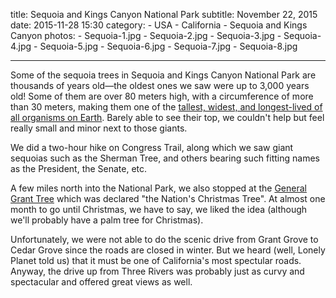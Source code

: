 title: Sequoia and Kings Canyon National Park
subtitle: November 22, 2015
date: 2015-11-28 15:30
category:
	- USA
	- California
	- Sequoia and Kings Canyon
photos:
	- Sequoia-1.jpg
	- Sequoia-2.jpg
	- Sequoia-3.jpg
	- Sequoia-4.jpg
	- Sequoia-5.jpg
	- Sequoia-6.jpg
	- Sequoia-7.jpg
	- Sequoia-8.jpg
	
---

Some of the sequoia trees in Sequoia and Kings Canyon National Park are thousands of years old—the oldest ones we saw were up to 3,000 years old! Some of them are over 80 meters high, with a circumference of more than 30 meters, making them one of the [tallest, widest, and longest-lived of all organisms on Earth](https://en.wikipedia.org/wiki/List_of_largest_giant_sequoias). Barely able to see their top, we couldn't help but feel really small and minor next to those giants.

We did a two-hour hike on Congress Trail, along which we saw giant sequoias such as the Sherman Tree, and others bearing such fitting names as the President, the Senate, etc.

A few miles north into the National Park, we also stopped at the [General Grant Tree](https://en.wikipedia.org/wiki/General_Grant_%28tree%29) which was declared "the Nation's Christmas Tree". At almost one month to go until Christmas, we have to say, we liked the idea (although we'll probably have a palm tree for Christmas).

Unfortunately, we were not able to do the scenic drive from Grant Grove to Cedar Grove since the roads are closed in winter. But we heard (well, Lonely Planet told us) that it must be one of California's most spectular roads. Anyway, the drive up from Three Rivers was probably just as curvy and spectacular and offered great views as well.
